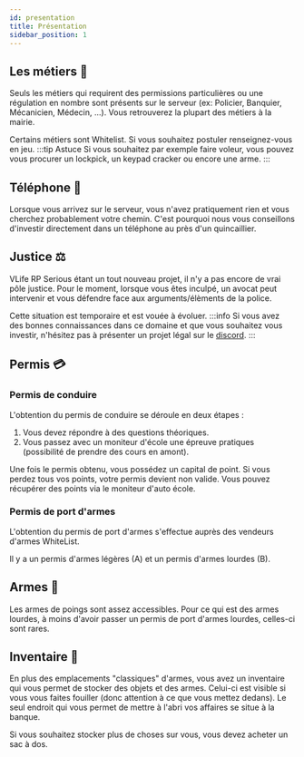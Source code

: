 ```yaml
---
id: presentation
title: Présentation
sidebar_position: 1
---
```

## Les métiers 👔
Seuls les métiers qui requirent des permissions particulières ou une régulation en nombre sont présents sur le serveur (ex: Policier, Banquier, Mécanicien, Médecin, ...). Vous retrouverez la plupart des métiers à la mairie.

Certains métiers sont Whitelist. Si vous souhaitez postuler renseignez-vous en jeu.
:::tip Astuce
Si vous souhaitez par exemple faire voleur, vous pouvez vous procurer un lockpick, un keypad cracker ou encore une arme.
:::
## Téléphone 📱
Lorsque vous arrivez sur le serveur, vous n'avez pratiquement rien et vous cherchez probablement votre chemin. C'est pourquoi nous vous conseillons d'investir directement dans un téléphone au près d'un quincaillier.
## Justice ⚖️
VLife RP Serious étant un tout nouveau projet, il n'y a pas encore de vrai pôle justice. Pour le moment, lorsque vous êtes inculpé, un avocat peut intervenir et vous défendre face aux arguments/élèments de la police. 

Cette situation est temporaire et est vouée à évoluer.
:::info
Si vous avez des bonnes connaissances dans ce domaine et que vous souhaitez vous investir, n'hésitez pas à présenter un projet légal sur le [discord](https://discord.gg/B9Vh4Tjsfh).
:::
## Permis 💳
### Permis de conduire
L'obtention du permis de conduire se déroule en deux étapes :
1. Vous devez répondre à des questions théoriques.
2. Vous passez avec un moniteur d'école une épreuve pratiques (possibilité de prendre des cours en amont).

Une fois le permis obtenu, vous possédez un capital de point. Si vous perdez tous vos points, votre permis devient non valide. Vous pouvez récupérer des points via le moniteur d'auto école.
### Permis de port d'armes
L'obtention du permis de port d'armes s'effectue auprès des vendeurs d'armes WhiteList. 

Il y a un permis d'armes légères (A) et un permis d'armes lourdes (B).
## Armes 🔫
Les armes de poings sont assez accessibles. Pour ce qui est des armes lourdes, à moins d'avoir passer un permis de port d'armes lourdes, celles-ci sont rares. 
## Inventaire 🎒
En plus des emplacements "classiques" d'armes, vous avez un inventaire qui vous permet de stocker des objets et des armes. Celui-ci est visible si vous vous faites fouiller (donc attention à ce que vous mettez dedans). Le seul endroit qui vous permet de mettre à l'abri vos affaires se situe à la banque.

Si vous souhaitez stocker plus de choses sur vous, vous devez acheter un sac à dos.